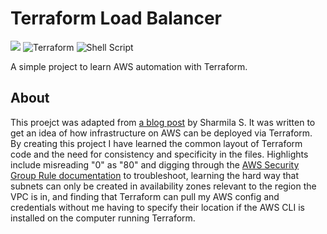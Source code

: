 # Terraform Load Balancer

![](https://img.shields.io/badge/Amazon_AWS-232F3E?style=for-the-badge&logo=amazon-aws&logoColor=white) ![Terraform](https://img.shields.io/badge/terraform-%235835CC.svg?style=for-the-badge&logo=terraform&logoColor=white) ![Shell Script](https://img.shields.io/badge/shell_script-%23121011.svg?style=for-the-badge&logo=gnu-bash&logoColor=white)

A simple project to learn AWS automation with Terraform.


## About

This proejct was adapted from [a blog post](https://sharmilas.medium.com/a-step-by-step-guide-to-creating-load-balancer-and-ec2-with-auto-scaling-group-using-terraform-752afd44df8e) by Sharmila S. It was written to get an idea of how infrastructure on AWS can be deployed via Terraform. By creating this project I have learned the common layout of Terraform code and the need for consistency and specificity in the files. Highlights include misreading "0" as "80" and digging through the [AWS Security Group Rule documentation](https://registry.terraform.io/providers/hashicorp/aws/latest/docs/resources/security_group_rule) to troubleshoot, learning the hard way that subnets can only be created in availability zones relevant to the region the VPC is in, and finding that Terraform can pull my AWS config and credentials without me having to specify their location if the AWS CLI is installed on the computer running Terraform. 
